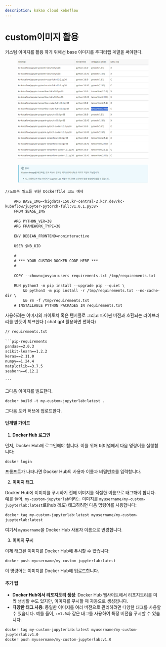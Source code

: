```yaml
---
description: kakao cloud kebeflow
---
```


# custom이미지 활용

커스텀 이미지를 활용 하기 위해선 base 이미지를 주피터랩 계열을 써야한다.

<figure><img src=".gitbook/assets/image.png" alt=""><figcaption></figcaption></figure>

<figure><img src=".gitbook/assets/image (1).png" alt=""><figcaption></figcaption></figure>

```
//노트북 빌드를 위한 Dockerfile 코드 예제

    ARG BASE_IMG=<bigdata-150.kr-central-2.kcr.dev/kc-kubeflow/jupyter-pytorch-full:v1.0.1.py38>
    FROM $BASE_IMG

    ARG PYTHON_VER=38
    ARG FRAMEWORK_TYPE=38

    ENV DEBIAN_FRONTEND=noninteractive

    USER $NB_UID

    # 
    # *** YOUR CUSTOM DOCKER CODE HERE ***
    # 

    COPY --chown=jovyan:users requirements.txt /tmp/requirements.txt

    RUN python3 -m pip install --upgrade pip --quiet \
        && python3 -m pip install -r /tmp/requirements.txt --no-cache-dir \
        && rm -f /tmp/requirements.txt
    # INSTALLABLE PYTHON PACKAGES IN requirements.txt
```



사용하려는 이미지의 파이토치 혹은 텐서플로 그리고 파이썬 버전과 호환되는 라이브러리를 반듯이 체크한다.( chat gpt 활용하면 편하다)



````
// requirements.txt

```pip-requirements
pandas==2.0.3
scikit-learn==1.2.2
keras==2.11.0
numpy==1.24.4
matplotlib==3.7.5
seaborn==0.12.2

```
````

그다음 이미지를 빌드한다.

```
docker build -t my-custom-jupyterlab:latest .
```



그다음 도커 허브에 업로드한다.

#### 단계별 가이드

1. **Docker Hub 로그인**

먼저, Docker Hub에 로그인해야 합니다. 이를 위해 터미널에서 다음 명령어를 실행합니다:

```
docker login
```

프롬프트가 나타나면 Docker Hub의 사용자 이름과 비밀번호를 입력합니다.



2. **이미지 태그**

Docker Hub에 이미지를 푸시하기 전에 이미지를 적절한 이름으로 태그해야 합니다. 예를 들어, `my-custom-jupyterlab`이라는 이미지를 `myusername/my-custom-jupyterlab:latest`로(hub 레포) 태그하려면 다음 명령어를 사용합니다:

```
docker tag my-custom-jupyterlab:latest myusername/my-custom-jupyterlab:latest
```

여기서 `myusername`을 Docker Hub 사용자 이름으로 변경합니다.



3. **이미지 푸시**

이제 태그된 이미지를 Docker Hub에 푸시할 수 있습니다:

```
docker push myusername/my-custom-jupyterlab:latest
```

이 명령어는 이미지를 Docker Hub에 업로드합니다.



#### 추가 팁

* **Docker Hub에서 리포지토리 생성**: Docker Hub 웹사이트에서 리포지토리를 미리 생성할 수도 있지만, 이미지를 푸시할 때 자동으로 생성됩니다.
* **다양한 태그 사용**: 동일한 이미지를 여러 버전으로 관리하려면 다양한 태그를 사용할 수 있습니다. 예를 들어, `:v1.0`과 같은 태그를 사용하여 특정 버전을 푸시할 수 있습니다.

```
docker tag my-custom-jupyterlab:latest myusername/my-custom-jupyterlab:v1.0
docker push myusername/my-custom-jupyterlab:v1.0
```
